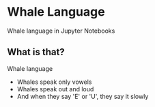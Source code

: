 # Whale Language
Whale language in Jupyter Notebooks

## What is that?

Whale language
* Whales speak only vowels
* Whales speak out and loud
* And when they say 'E' or 'U', they say it slowly


